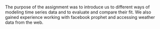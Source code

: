 The purpose of the assignment was to introduce us to different ways of modeling time series data and to evaluate and compare their fit. We also gained experience working with facebook prophet and accessing weather data from the web. 
